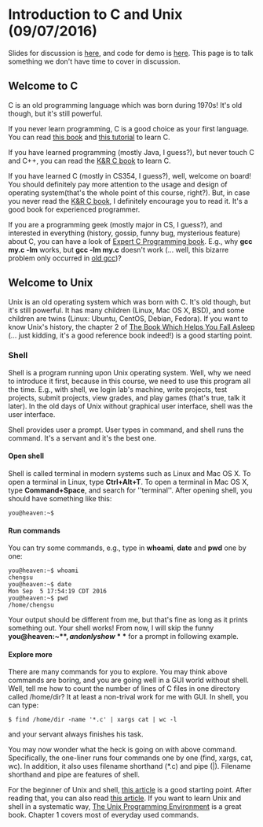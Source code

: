 # Introduction to C and Unix (09/07/2016)
Slides for discussion is [here](https://github.com/c21/UWOS/blob/master/1-intro/slides/slides.pdf), and code for demo is [here](https://github.com/c21/UWOS/tree/master/1-intro/demo). This page is to talk something we don't have time to cover in discussion.  

## Welcome to C
C is an old programming language which was born during 1970s! It's old though, but it's still powerful.

If you never learn programming, C is a good choice as your first language. You can read [this book](https://learncodethehardway.org/c) and [this tutorial](http://www.learn-c.org) to learn C.

If you have learned programming (mostly Java, I guess?), but never touch C and C++, you can read the [K&R C book](https://www.amazon.com/Programming-Language-Brian-W-Kernighan/dp/0131103628) to learn C.

If you have learned C (mostly in CS354, I guess?), well, welcome on board! You should definitely pay more attention to the usage and design of operating system(that's the whole point of this course, right?). But, in case you never read the [K&R C book](https://www.amazon.com/Programming-Language-Brian-W-Kernighan/dp/0131103628), I definitely encourage you to read it. It's a good book for experienced programmer.

If you are a programming geek (mostly major in CS, I guess?), and interested in everything (history, gossip, funny bug, mysterious feature) about C, you can have a look of [Expert C Programming book](https://www.amazon.com/Expert-Programming-Peter-van-Linden/dp/0131774298). E.g., why **gcc my.c -lm** works, but **gcc -lm my.c** doesn't work (... well, this bizarre problem only occurred in [old gcc](http://stackoverflow.com/questions/11336477/gcc-will-not-properly-include-math-h))?

## Welcome to Unix
Unix is an old operating system which was born with C. It's old though, but it's still powerful. It has many children (Linux, Mac OS X, BSD), and some children are twins (Linux: Ubuntu, CentOS, Debian, Fedora). If you want to know Unix's history, the chapter 2 of [The Book Which Helps You Fall Asleep](https://www.amazon.com/Advanced-Programming-UNIX-Environment-3rd/dp/0321637739) (... just kidding, it's a good reference book indeed!) is a good starting point. 

### Shell
Shell is a program running upon Unix operating system. Well, why we need to introduce it first, because in this course, we need to use this program all the time. E.g., with shell, we login lab's machine, write projects, test projects, submit projects, view grades, and play games (that's true, talk it later). In the old days of Unix without graphical user interface, shell was the user interface.

Shell provides user a prompt. User types in command, and shell runs the command. It's a servant and it's the best one.

#### Open shell
Shell is called terminal in modern systems such as Linux and Mac OS X. To open a terminal in Linux, type **Ctrl+Alt+T**. To open a terminal in Mac OS X, type **Command+Space**, and search for ''terminal''. After opening shell, you should have something like this:

```shell
you@heaven:~$
```
#### Run commands
You can try some commands, e.g., type in **whoami**, **date** and **pwd** one by one:

```shell
you@heaven:~$ whoami
chengsu
you@heaven:~$ date
Mon Sep  5 17:54:19 CDT 2016
you@heaven:~$ pwd
/home/chengsu
```

Your output should be different from me, but that's fine as long as it prints something out. Your shell works! From now, I will skip the funny **you@heaven:~$**, and only show **$** for a prompt in following example.

#### Explore more
There are many commands for you to explore. You may think above commands are boring, and you are going well in a GUI world without shell. Well, tell me how to count the number of lines of C files in one directory called /home/dir? It at least a non-trival work for me with GUI. In shell, you can type:

```shell
$ find /home/dir -name '*.c' | xargs cat | wc -l
```
and your servant always finishes his task.

You may now wonder what the heck is going on with above command. Specifically, the one-liner runs four commands one by one (find, xargs, cat, wc). In addition, it also uses filename shorthand (*.c) and pipe (|). Filename shorthand and pipe are features of shell.

For the beginner of Unix and shell, [this article](http://matt.might.net/articles/basic-unix) is a good starting point. After reading that, you can also read [this article](http://matt.might.net/articles/settling-into-unix). If you want to learn Unix and shell in a systematic way, [The Unix Programming Environment](https://www.amazon.com/Unix-Programming-Environment-Prentice-Hall-Software/dp/013937681X) is a great book. Chapter 1 covers most of everyday used commands.
